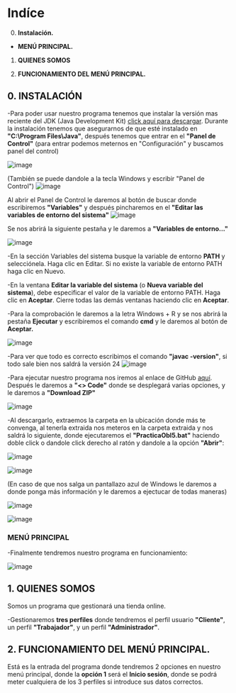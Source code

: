 # **Indíce**
  

0.  **Instalación.**

-  **MENÚ PRINCIPAL.**

1. **QUIENES SOMOS**

2. **FUNCIONAMIENTO DEL MENÚ PRINCIPAL.**
   

## **0. INSTALACIÓN**
-Para poder usar nuestro programa tenemos que instalar la versión mas reciente del JDK (Java Development Kit) [click aquí para descargar](https://download.oracle.com/java/24/latest/jdk-24_windows-x64_bin.exe). Durante la instalación tenemos que asegurarnos de que esté instalado en **"C:\Program Files\Java"**, después tenemos que entrar en el **"Panel de Control"** (para entrar podemos meternos en "Configuración" y buscamos panel del control)

![image](https://github.com/user-attachments/assets/142e6ab5-3d75-49d5-b6e7-56d8e87320cd)


(También se puede dandole a la tecla Windows y escribir "Panel de Control")
![image](https://github.com/user-attachments/assets/c73cd836-d74e-4ed9-a4c7-757474680b84)

Al abrir el Panel de Control le daremos al botón de buscar donde escribiremos **"Variables"** y después pincharemos en el **"Editar las variables de entorno del sistema"**
![image](https://github.com/user-attachments/assets/989b2490-4316-4cd5-b08b-59a434ca3b67)

Se nos abrirá la siguiente pestaña y le daremos a **"Variables de entorno..."**

![image](https://github.com/user-attachments/assets/45a4f94e-5035-42a8-ba7b-67b8031e67b7)


-En la sección Variables del sistema busque la variable de entorno **PATH** y selecciónela. Haga clic en Editar. Si no existe la variable de entorno PATH haga clic en Nuevo.

-En la ventana **Editar la variable del sistema** (o **Nueva variable del sistema**), debe especificar el valor de la variable de entorno PATH. Haga clic en **Aceptar**. Cierre todas las demás ventanas haciendo clic en **Aceptar**.

-Para la comprobación le daremos a la letra Windows + R y se nos abrirá la pestaña **Ejecutar** y escribiremos el comando **cmd** y le daremos al botón de **Aceptar.**

![image](https://github.com/user-attachments/assets/6a6f6ac9-57ee-4f29-bdd5-757a992775b8)

-Para ver que todo es correcto escribimos el comando **"javac -version"**, si todo sale bien nos saldrá la versión 24
![image](https://github.com/user-attachments/assets/bf22037e-f064-4747-96fa-6eca49319485)

-Para ejecutar nuestro programa nos iremos al enlace de GitHub [aquí](https://github.com/ManuelJesus2006/POBLIGATORIATEMA5). Después le daremos a **"<> Code"** donde se desplegará varias opciones, y le daremos a **"Download ZIP"**

![image](https://github.com/user-attachments/assets/aaf2a7ae-ae88-4890-b386-fd5d2aedbae3)

-Al descargarlo, extraemos la carpeta en la ubicación donde más te convenga, al tenerla extraida nos meteros en la carpeta extraida y nos saldrá lo siguiente, donde ejecutaremos el **"PracticaObl5.bat"** haciendo doble click o dandole click derecho
al ratón y dandole a la opción **"Abrir"**:

![image](https://github.com/user-attachments/assets/c390e04f-0e66-486a-8ad3-9b40e2ff4f33)

![image](https://github.com/user-attachments/assets/59e5ebd9-7f6b-4176-9920-508b8ca97bff)


(En caso de que nos salga un pantallazo azul de Windows le daremos a donde ponga más información y le daremos a ejectucar de todas maneras)

![image](https://github.com/user-attachments/assets/7add125c-68b6-417e-899a-45b60eb6a69c)

![image](https://github.com/user-attachments/assets/b305e37c-0cec-4d8e-b70e-a38edcade4d2)

### **MENÚ PRINCIPAL**

-Finalmente tendremos nuestro programa en funcionamiento:

![image](https://github.com/user-attachments/assets/59e5ebd9-7f6b-4176-9920-508b8ca97bff)

## 1. **QUIENES SOMOS**

Somos un programa que gestionará una tienda online.

-Gestionaremos **tres perfiles** donde tendremos el perfil usuario **"Cliente"**, un perfil **"Trabajador"**, y un perfil **"Administrador"**.

## 2. **FUNCIONAMIENTO DEL MENÚ PRINCIPAL.**

Está es la entrada del programa donde tendremos 2 opciones en nuestro menú principal, donde la **opción 1** será el **Inicio sesión**, donde se podrá meter cualquiera de los 3 perfiles si introduce sus datos correctos.









